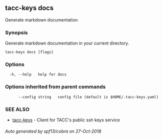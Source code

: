 ## tacc-keys docs

Generate markdown documentation

### Synopsis

Generate markdown documentation in your current directory.

```
tacc-keys docs [flags]
```

### Options

```
  -h, --help   help for docs
```

### Options inherited from parent commands

```
      --config string   config file (default is $HOME/.tacc-keys.yaml)
```

### SEE ALSO

* [tacc-keys](tacc-keys.md)	 - Client for TACC's public ssh keys service

###### Auto generated by spf13/cobra on 27-Oct-2018
